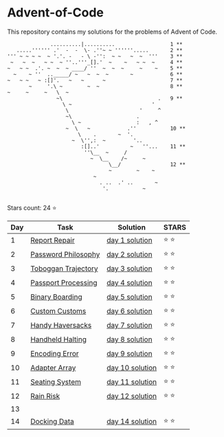 # Advent-of-Code
This repository contains my solutions for the problems of Advent of Code.

```
              ..........|..........                  1 **
   .....'''''' .'  -  -  \- .''~ ~ ''''''.....       2 **
''' ~ ~ ~ ~  ~ '.'. -   - \ -'':  ~ ~   ~  ~  '''    3 **
 ~   ~  ~   ~ ~  ~ ''..'''_[].'  ~    ~   ~ ~  ~     4 **
~   ~ ~  .'. ~  ~  ~ ____/ ''  ~  ~  ~     ~    ~    5 ** 
  ~    ~ ''  .._____/ ~   ~  ~  ~       ~            6 **
~   ~ ~   ~ :[]'.   ~   ~      ~                     7 **
       ~     '.\ ~        ~  ~                       8 **
~     ~     ~   \  ~
                ~\                               .   9 **
                  \ ~                          '   
                   \                       '     ^  
                   ~\                     .      
                     \ ~                  :   , ^
                   ~  \   ~            .''           10 **
                       \    .       ~  '.
                     ~  \'',:  ~         '..             
                        :[]..'          ~   ''...    11 **
                         ''\__  ~     /
                           ~  \__    /~     ~
                                 \__/                12 **
                                 ~        ~    ~
                            ~
                              . ..  .' ..       ~
                               '.           ~
                                               				   
```

Stars count: 24 :star:

Day | Task | Solution | STARS |
------------ | ------------ | ------------- | ------------- |
1 |[Report Repair](https://github.com/DjolenceTipic/Advent-of-Code/blob/main/Advent-of-Code-2020/day-1) |[day 1 solution](https://github.com/DjolenceTipic/Advent-of-Code/blob/main/Advent-of-Code-2020/day-1/Program.cs) | :star: :star: |
2 |[Password Philosophy](https://github.com/DjolenceTipic/Advent-of-Code/blob/main/Advent-of-Code-2020/day-2) |[day 2 solution](https://github.com/DjolenceTipic/Advent-of-Code/blob/main/Advent-of-Code-2020/day-2/Program.cs) | :star: :star: |
3 |[Toboggan Trajectory](https://github.com/DjolenceTipic/Advent-of-Code/blob/main/Advent-of-Code-2020/day-3) |[day 3 solution](https://github.com/DjolenceTipic/Advent-of-Code/blob/main/Advent-of-Code-2020/day-3/Program.cs) | :star: :star: |
4 |[Passport Processing](https://github.com/DjolenceTipic/Advent-of-Code/blob/main/Advent-of-Code-2020/day-4) |[day 4 solution](https://github.com/DjolenceTipic/Advent-of-Code/blob/main/Advent-of-Code-2020/day-4/Program.cs) | :star: :star: |
5 |[Binary Boarding](https://github.com/DjolenceTipic/Advent-of-Code/blob/main/Advent-of-Code-2020/day-5) |[day 5 solution](https://github.com/DjolenceTipic/Advent-of-Code/blob/main/Advent-of-Code-2020/day-5/Program.cs) | :star: :star: |
6 |[Custom Customs](https://github.com/DjolenceTipic/Advent-of-Code/blob/main/Advent-of-Code-2020/day-6) |[day 6 solution](https://github.com/DjolenceTipic/Advent-of-Code/blob/main/Advent-of-Code-2020/day-6/Program.cs) | :star: :star: |
7 |[Handy Haversacks](https://github.com/DjolenceTipic/Advent-of-Code/blob/main/Advent-of-Code-2020/day-7) |[day 7 solution](https://github.com/DjolenceTipic/Advent-of-Code/blob/main/Advent-of-Code-2020/day-7/Program.cs) | :star: :star: |
8 |[Handheld Halting](https://github.com/DjolenceTipic/Advent-of-Code/blob/main/Advent-of-Code-2020/day-8) |[day 8 solution](https://github.com/DjolenceTipic/Advent-of-Code/blob/main/Advent-of-Code-2020/day-8/Program.cs) | :star: :star: |
9 |[Encoding Error](https://github.com/DjolenceTipic/Advent-of-Code/blob/main/Advent-of-Code-2020/day-9) |[day 9 solution](https://github.com/DjolenceTipic/Advent-of-Code/blob/main/Advent-of-Code-2020/day-9/Program.cs) | :star: :star: |
10 |[Adapter Array](https://github.com/DjolenceTipic/Advent-of-Code/blob/main/Advent-of-Code-2020/day-10) |[day 10 solution](https://github.com/DjolenceTipic/Advent-of-Code/blob/main/Advent-of-Code-2020/day-10/Program.cs) | :star: :star: |
11 |[Seating System](https://github.com/DjolenceTipic/Advent-of-Code/blob/main/Advent-of-Code-2020/day-11) |[day 11 solution](https://github.com/DjolenceTipic/Advent-of-Code/blob/main/Advent-of-Code-2020/day-11/Program.cs) | :star: :star: |
12 |[Rain Risk](https://github.com/DjolenceTipic/Advent-of-Code/blob/main/Advent-of-Code-2020/day-12) |[day 12 solution](https://github.com/DjolenceTipic/Advent-of-Code/blob/main/Advent-of-Code-2020/day-12/Program.cs) | :star: :star: |
13 ||||
14 |[Docking Data](https://github.com/DjolenceTipic/Advent-of-Code/blob/main/Advent-of-Code-2020/day-14) |[day 14 solution](https://github.com/DjolenceTipic/Advent-of-Code/blob/main/Advent-of-Code-2020/day-14/Program.cs) | :star: :star: |
